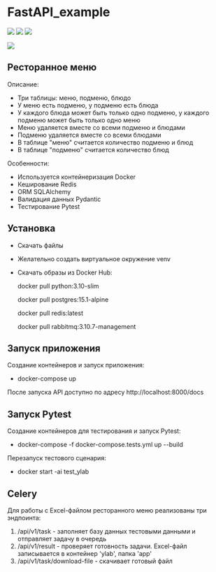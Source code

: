 # FastAPI_example

![](https://img.shields.io/badge/python-3.10-blue?style=flat-square) ![](https://img.shields.io/badge/fastapi-0.89.1-critical?style=flat-square) ![](https://img.shields.io/badge/SQLAlchemy-2.0.0-orange?style=flat-square)

![](https://badgen.net/badge/:subject/:status/:blue)

## Ресторанное меню

Описание:

- Три таблицы: меню, подменю, блюдо
- У меню есть подменю, у подменю есть блюда
- У каждого блюда может быть только одно подменю, у каждого подменю может быть только одно меню
- Меню удаляется вместе со всеми подменю и блюдами
- Подменю удаляется вместе со всеми блюдами
- В таблице "меню" считается количество подменю и блюд
- В таблице "подменю" считается количество блюд

Особенности:

- Используется контейнеризация Docker
- Кеширование Redis
- ORM SQLAlchemy
- Валидация данных Pydantic
- Тестирование Pytest

## Установка

- Скачать файлы
- Желательно создать виртуальное окружение venv
- Скачать образы из Docker Hub:

    docker pull python:3.10-slim

    docker pull postgres:15.1-alpine

    docker pull redis:latest

    docker pull rabbitmq:3.10.7-management

## Запуск приложения

Создание контейнеров и запуск приложения:

- docker-compose up

После запуска API доступно по адресу http://localhost:8000/docs

## Запуск Pytest

Создание контейнеров для тестирования и запуск Pytest:

- docker-compose -f docker-compose.tests.yml up --build

Перезапуск тестового сценария:

- docker start -ai test_ylab

## Celery

Для работы с Excel-файлом ресторанного меню реализованы три эндпоинта:

1. /api/v1/task - заполняет базу данных тестовыми данными и отправляет задачу в очередь
2. /api/v1/result - проверяет готовность задачи. Excel-файл записывается в контейнер 'ylab', папка 'app'
3. /api/v1/task/download-file - скачивает готовый файл
